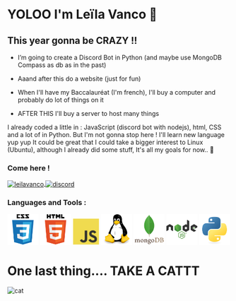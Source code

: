# YOLOO I'm Leïla Vanco 🤠
## This year gonna be CRAZY !!

- I’m going to create a Discord Bot in Python (and maybe use MongoDB Compass as db as in the past)

- Aaand after this do a website (just for fun)

- When I'll have my Baccalauréat (I'm french), I'll buy a computer and probably do lot of things on it

- AFTER THIS I'll buy a server to host many things

I already coded a little in : JavaScript (discord bot with nodejs), html, CSS and a lot of in Python. But I'm not gonna stop here ! I'll learn new language yup yup
It could be great that I could take a bigger interest to Linux (Ubuntu), although I already did some stuff, It's all my goals for now.. 🤖

<h3 align="left">Come here !</h3>
<p align="left">
<a href="https://twitter.com/leilavanco" target="blank"><img align="center" src="https://upload.wikimedia.org/wikipedia/commons/thumb/6/6f/Logo_of_Twitter.svg/512px-Logo_of_Twitter.svg.png" alt="leilavanco" height="40" width="50"/> </a>
<a href="https://discord.gg/quwJ2czg" target="blank"><img align="center" src="https://www.svgrepo.com/show/353655/discord-icon.svg" alt="discord" height="50" width="60" /></a>
</p>

<h3 align="left">Languages and Tools :</h3>
<p align="left"> <img src="https://raw.githubusercontent.com/devicons/devicon/master/icons/css3/css3-original-wordmark.svg" alt="css3" width="70" height="70"/> <img src="https://raw.githubusercontent.com/devicons/devicon/master/icons/html5/html5-original-wordmark.svg" alt="html5" width="70" height="70"/> <img src="https://raw.githubusercontent.com/devicons/devicon/master/icons/javascript/javascript-original.svg" alt="javascript" width="60" height="60"/> <img src="https://raw.githubusercontent.com/devicons/devicon/master/icons/linux/linux-original.svg" alt="linux" width="70" height="70"/> <img src="https://raw.githubusercontent.com/devicons/devicon/master/icons/mongodb/mongodb-original-wordmark.svg" alt="mongodb" width="70" height="70"/> <img src="https://raw.githubusercontent.com/devicons/devicon/master/icons/nodejs/nodejs-original-wordmark.svg" alt="nodejs" width="70" height="70"/> <img src="https://raw.githubusercontent.com/devicons/devicon/master/icons/python/python-original.svg" alt="python" width="70" height="70"/> </p>

# One last thing.... TAKE A CATTT
<img src="https://pbs.twimg.com/media/Gctc6HYXYAA1xol?format=png&name=900x900" alt="cat" width="300" height="300"/>

<!--
**LeilaVanco/LeilaVanco** is a ✨ _special_ ✨ repository because its `README.md` (this file) appears on your GitHub profile.
-->
